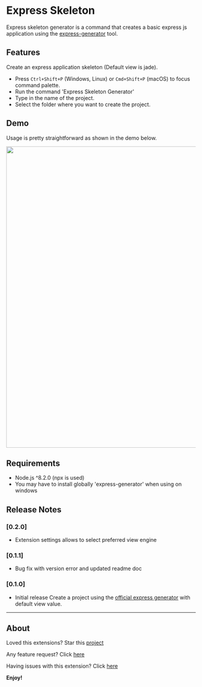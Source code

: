 # Express Skeleton

Express skeleton generator is a command that creates a basic express js application using the [express-generator](https://expressjs.com/) tool.


## Features

Create an express application skeleton (Default view is jade).

* Press `Ctrl+Shift+P` (Windows, Linux) or `Cmd+Shift+P` (macOS) to focus command palette.
* Run the command 'Express Skeleton Generator' 
* Type in the name of the project.
* Select the folder where you want to create the project.


## Demo
Usage is pretty straightforward as shown in the demo below.

<img src="https://gist.githubusercontent.com/ChristianRM/91c8eb965c67cf902f59ad57443eb632/raw/9787e7950cf4c5585c8e7636957366e69dbaf340/Peek%25202020-10-16%252011-12.gif" width="800px">

## Requirements
- Node.js ^8.2.0 (npx is used)
- You may have to install globally 'express-generator' when using on windows

## Release Notes

### [0.2.0]
- Extension settings allows to select preferred view engine

### [0.1.1]
- Bug fix with version error and updated readme doc

### [0.1.0]
- Initial release Create a project using the [official express generator](https://expressjs.com/en/starter/generator.html) with default view value.

-----------------------------------------------------------------------------------------------------------

## About
Loved this extensions? Star this [project](https://github.com/ChristianRM/express-skeleton-generator/stargazers)

Any feature request? Click [here](https://github.com/ChristianRM/express-skeleton-generator/issues)

Having issues with this extension?
 Click [here](https://github.com/ChristianRM/express-skeleton-generator/issues)



**Enjoy!**

